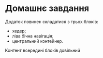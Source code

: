# Домашнє завдання

Додаток повинен складатися з трьох блоків:

- хедер;
- ліва бічна навігація;
- центральний контейнер.

Контент всередині блоків довільний